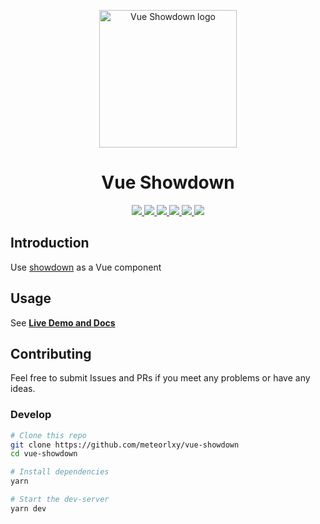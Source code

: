 <p align="center">
  <a href="https://vue-showdown.js.org" target="_blank">
    <img width="220" src="https://vue-showdown.js.org/logo.png" alt="Vue Showdown logo">
  </a>
</p>

<h1 align="center">
  Vue Showdown
</h1>

<p align="center">
  <a href="https://app.netlify.com/sites/vue-showdown/deploys" target="_blank">
    <img src="https://api.netlify.com/api/v1/badges/38bbf932-4e25-4e84-87e1-8457c96739c6/deploy-status">
  </a>

  <a href="https://github.com/meteorlxy/vue-showdown/actions?query=workflow%3Acheck" target="_blank">
    <img src="https://github.com/meteorlxy/vue-showdown/workflows/check/badge.svg">
  </a>

  <a href="https://www.npmjs.com/package/vue-showdown" target="_blank">
    <img src="https://img.shields.io/npm/v/vue-showdown/latest.svg?logo=npm">
  </a>

  <a href="https://unpkg.com/vue-showdown/dist/vue-showdown.min.js" target="_blank">
    <img src="https://img.badgesize.io/meteorlxy/vue-showdown/main/dist/vue-showdown.min.js.svg?label=min%20size">
  </a>

  <a href="https://unpkg.com/vue-showdown/dist/vue-showdown.min.js" target="_blank">
    <img src="https://img.badgesize.io/meteorlxy/vue-showdown/main/dist/vue-showdown.min.js.svg?compression=gzip">
  </a>

  <a href="./LICENSE">
    <img src="https://img.shields.io/github/license/meteorlxy/vue-showdown.svg">
  </a>
</p>

## Introduction

Use [showdown](https://github.com/showdownjs/showdown) as a Vue component

## Usage

See [**Live Demo and Docs**](https://vue-showdown.js.org)

## Contributing

Feel free to submit Issues and PRs if you meet any problems or have any ideas.

### Develop

```sh
# Clone this repo
git clone https://github.com/meteorlxy/vue-showdown
cd vue-showdown

# Install dependencies
yarn

# Start the dev-server
yarn dev
```
